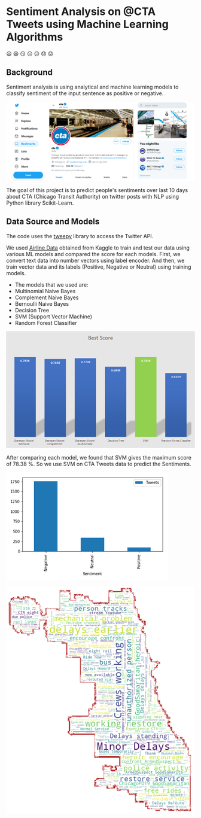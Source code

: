 
# Sentiment Analysis on @CTA Tweets using Machine Learning Algorithms

:smiley:    :satisfied:    :smirk:    :expressionless:    :confused:    :disappointed:    :rage:

## Background

Sentiment analysis is using analytical and machine learning models to classify sentiment of the input sentence as positive or negative.

![CTA_Twitter](Img/CTA_Twitter.png)

The goal of this project is to predict people's sentiments over last 10 days about CTA (Chicago Transit Authority) on twitter posts with NLP using  Python library Scikit-Learn.

## Data Source and Models

The code uses the [tweepy](http://www.tweepy.org/) library to access the Twitter API.

We used [Airline Data](Link) obtained from Kaggle to train and test our data using various ML models and compared the score for each models.
First, we convert text data into number vectors using label encoder.
And then, we train vector data and its labels (Positive, Negative or Neutral) using training models.

- The models that we used are:
- Multinomial Naive Bayes
- Complement Naive Bayes
- Bernoulli Naive Bayes
- Decision Tree
- SVM (Support Vector Machine)
- Random Forest Classifier

![Scores](Img/Score.png)

After comparing each model, we found that SVM gives the maximum score of 78.38 %. So we use SVM on CTA Tweets data to predict the Sentiments.

![Sentiments](Img/Total_Tweets.png)

![Words](Img/WordCloud.png)
